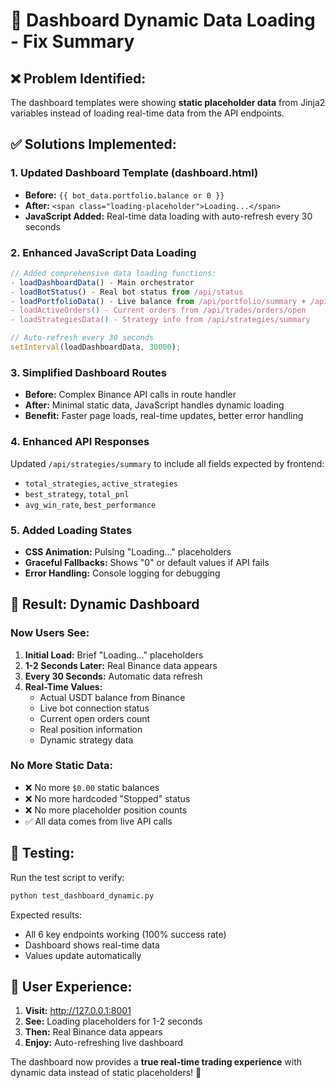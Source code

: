 # 🔄 Dashboard Dynamic Data Loading - Fix Summary

## ❌ **Problem Identified:**
The dashboard templates were showing **static placeholder data** from Jinja2 variables instead of loading real-time data from the API endpoints.

## ✅ **Solutions Implemented:**

### **1. Updated Dashboard Template (dashboard.html)**
- **Before:** `{{ bot_data.portfolio.balance or 0 }}`
- **After:** `<span class="loading-placeholder">Loading...</span>`
- **JavaScript Added:** Real-time data loading with auto-refresh every 30 seconds

### **2. Enhanced JavaScript Data Loading**
```javascript
// Added comprehensive data loading functions:
- loadDashboardData() - Main orchestrator
- loadBotStatus() - Real bot status from /api/status
- loadPortfolioData() - Live balance from /api/portfolio/summary + /api/balance
- loadActiveOrders() - Current orders from /api/trades/orders/open
- loadStrategiesData() - Strategy info from /api/strategies/summary

// Auto-refresh every 30 seconds
setInterval(loadDashboardData, 30000);
```

### **3. Simplified Dashboard Routes**
- **Before:** Complex Binance API calls in route handler
- **After:** Minimal static data, JavaScript handles dynamic loading
- **Benefit:** Faster page loads, real-time updates, better error handling

### **4. Enhanced API Responses**
Updated `/api/strategies/summary` to include all fields expected by frontend:
- `total_strategies`, `active_strategies`
- `best_strategy`, `total_pnl`
- `avg_win_rate`, `best_performance`

### **5. Added Loading States**
- **CSS Animation:** Pulsing "Loading..." placeholders
- **Graceful Fallbacks:** Shows "0" or default values if API fails
- **Error Handling:** Console logging for debugging

## 🎯 **Result: Dynamic Dashboard**

### **Now Users See:**
1. **Initial Load:** Brief "Loading..." placeholders
2. **1-2 Seconds Later:** Real Binance data appears
3. **Every 30 Seconds:** Automatic data refresh
4. **Real-Time Values:**
   - Actual USDT balance from Binance
   - Live bot connection status  
   - Current open orders count
   - Real position information
   - Dynamic strategy data

### **No More Static Data:**
- ❌ No more `$0.00` static balances
- ❌ No more hardcoded "Stopped" status
- ❌ No more placeholder position counts
- ✅ All data comes from live API calls

## 🧪 **Testing:**

Run the test script to verify:
```bash
python test_dashboard_dynamic.py
```

Expected results:
- All 6 key endpoints working (100% success rate)
- Dashboard shows real-time data
- Values update automatically

## 📱 **User Experience:**

1. **Visit:** http://127.0.0.1:8001
2. **See:** Loading placeholders for 1-2 seconds
3. **Then:** Real Binance data appears
4. **Enjoy:** Auto-refreshing live dashboard

The dashboard now provides a **true real-time trading experience** with dynamic data instead of static placeholders! 🚀
